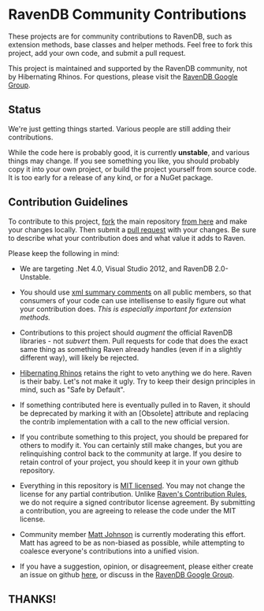 RavenDB Community Contributions
======================================

These projects are for community contributions to RavenDB, such as extension methods, base classes and helper methods.  Feel free to fork this project, add your own code, and submit a pull request.

This project is maintained and supported by the RavenDB community, not by Hibernating Rhinos.  For questions, please visit the [RavenDB Google Group](http://groups.google.com/group/ravendb).

## Status

We're just getting things started.  Various people are still adding their contributions.

While the code here is probably good, it is currently **unstable**, and various things may change.  If you see something you like, you should probably copy it into your own project, or build the project yourself from source code.  It is too early for a release of any kind, or for a NuGet package.

## Contribution Guidelines

To contribute to this project, [fork](https://help.github.com/articles/fork-a-repo) the main repository [from here](https://github.com/ravendb/ravendb.contrib) and make your changes locally.  Then submit a [pull request](https://help.github.com/articles/using-pull-requests) with your changes.  Be sure to describe what your contribution does and what value it adds to Raven.

Please keep the following in mind:

- We are targeting .Net 4.0, Visual Studio 2012, and RavenDB 2.0-Unstable.

- You should use [xml summary comments](http://msdn.microsoft.com/en-us/library/vstudio/b2s063f7.aspx) on all public members, so that consumers of your code can use intellisense to easily figure out what your contribution does.  *This is especially important for extension methods.*

- Contributions to this project should *augment* the official RavenDB libraries - not *subvert* them.  Pull requests for code that does the exact same thing as something Raven already handles (even if in a slightly different way), will likely be rejected.

- [Hibernating Rhinos](http://hibernatingrhinos.com) retains the right to veto anything we do here.  Raven is their baby.  Let's not make it ugly.  Try to keep their design principles in mind, such as "Safe by Default".

- If something contributed here is eventually pulled in to Raven, it should be deprecated by marking it with an [Obsolete] attribute and replacing the contrib implementation with a call to the new official version.

- If you contribute something to this project, you should be prepared for others to modify it.  You can certainly still make changes, but you are relinquishing control back to the community at large.  If you desire to retain control of your project, you should keep it in your own github repository.

- Everything in this repository is [MIT licensed](https://github.com/ravendb/ravendb.contrib/blob/master/LICENSE.txt).  You may not change the license for any partial contribution.  Unlike [Raven's Contribution Rules](http://ravendb.net/contributing), we do not require a signed contributor license agreement.  By submitting a contribution, you are agreeing to release the code under the MIT license.

- Community member [Matt Johnson](https://github.com/mj1856) is currently moderating this effort.  Matt has agreed to be as non-biased as possible, while attempting to coalesce everyone's contributions into a unified vision.

- If you have a suggestion, opinion, or disagreement, please either create an issue on github [here](https://github.com/ravendb/ravendb.contrib/issues), or discuss in the [RavenDB Google Group](http://groups.google.com/group/ravendb).

## THANKS!